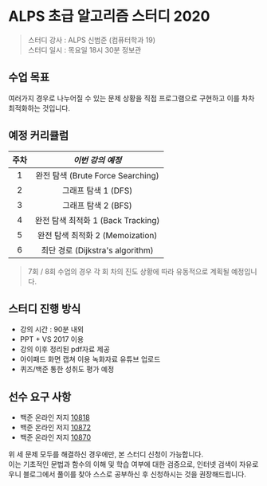 # ALPS 초급 알고리즘 스터디 2020

> 스터디 강사 : ALPS 신범준 (컴퓨터학과 19)<br>스터디 일시 : 목요일 18시 30분 정보관

## 수업 목표

여러가지 경우로 나누어질 수 있는 문제 상황을 직접 프로그램으로 구현하고 이를 차차 최적화하는 것입니다.

## 예정 커리큘럼

| 주차 |          *이번 강의 예정*          |
| :--: | :--------------------------------: |
|  1   | 완전 탐색 (Brute Force Searching)  |
|  2   |        그래프 탐색 1 (DFS)         |
|  3   |        그래프 탐색 2 (BFS)         |
|  4   | 완전 탐색 최적화 1 (Back Tracking) |
|  5   |  완전 탐색 최적화 2 (Memoization)  |
|  6   |  최단 경로 (Dijkstra's algorithm)  |

> 7회 / 8회 수업의 경우 각 회 차의 진도 상황에 따라 유동적으로 계획될 예정입니다.

## 스터디 진행 방식
- 강의 시간 : 90분 내외
- PPT + VS 2017 이용
- 강의 이후 정리된 pdf자료 제공
- 아이패드 화면 캡쳐 이용 녹화자료 유튜브 업로드
- 퀴즈/백준 통한 성취도 평가 예정

## 선수 요구 사항

- 백준 온라인 저지 [10818](http://icpc.me/10818)
- 백준 온라인 저지 [10872](http://icpc.me/10872)
- 백준 온라인 저지 [10870](http://icpc.me/10870)

위 세 문제 모두를 해결하신 경우에만, 본 스터디 신청이 가능합니다.<br>이는 기초적인 문법과 함수의 이해 및 학습 여부에 대한 검증으로, 인터넷 검색이 자유로우니 블로그에서 풀이를 찾아 스스로 공부하신 후 신청하시는 것을 권장해드립니다.


